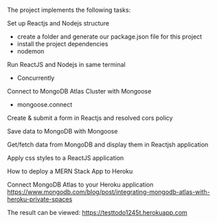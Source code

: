 The project implements the following tasks:

Set up Reactjs and Nodejs structure
- create a folder and generate our package.json file for this project
- install the project dependencies
- nodemon

Run ReactJS and Nodejs in same terminal
- Concurrently 

Connect to MongoDB Atlas Cluster with Mongoose
- mongoose.connect

Create & submit a form in Reactjs and resolved cors policy

Save data to MongoDB with Mongoose

Get/fetch data from MongoDB and display them in Reactjsh application

Apply css styles to a ReactJS application

How to deploy a MERN Stack App to Heroku



Connect MongoDB Atlas to your Heroku application
https://www.mongodb.com/blog/post/integrating-mongodb-atlas-with-heroku-private-spaces

The result can be viewed:
https://testtodo1245t.herokuapp.com
